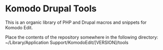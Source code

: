 Komodo Drupal Tools
================================================================================
This is an organic library of PHP and Drupal macros and snippets for Komodo Edit.

Place the contents of the repository somewhere in the following directory:
~/Library/Application Support/KomodoEdit/[VERSION]/tools
